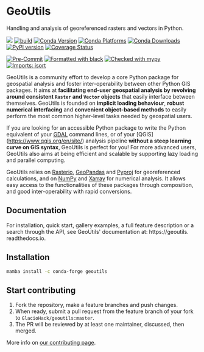 # GeoUtils

Handling and analysis of georeferenced rasters and vectors in Python.

![](https://readthedocs.org/projects/geoutils/badge/?version=latest)
[![build](https://github.com/GlacioHack/geoutils/actions/workflows/python-app.yml/badge.svg)](https://github.com/GlacioHack/GeoUtils/actions/workflows/python-app.yml)
[![Conda Version](https://img.shields.io/conda/vn/conda-forge/geoutils.svg)](https://anaconda.org/conda-forge/geoutils)
[![Conda Platforms](https://img.shields.io/conda/pn/conda-forge/geoutils.svg)](https://anaconda.org/conda-forge/geoutils)
[![Conda Downloads](https://img.shields.io/conda/dn/conda-forge/geoutils.svg)](https://anaconda.org/conda-forge/geoutils)
[![PyPI version](https://badge.fury.io/py/geoutils.svg)](https://badge.fury.io/py/geoutils)
[![Coverage Status](https://coveralls.io/repos/github/GlacioHack/geoutils/badge.svg?branch=main)](https://coveralls.io/github/GlacioHack/geoutils?branch=main)

[![Pre-Commit](https://img.shields.io/badge/pre--commit-enabled-brightgreen?logo=pre-commit&logoColor=white)](https://github.com/pre-commit/pre-commit)
[![Formatted with black](https://img.shields.io/badge/code%20style-black-000000.svg)](https://github.com/python/black)
[![Checked with mypy](http://www.mypy-lang.org/static/mypy_badge.svg)](http://mypy-lang.org/)
[![Imports: isort](https://img.shields.io/badge/%20imports-isort-%231674b1?style=flat&labelColor=ef8336)](https://pycqa.github.io/isort/)

GeoUtils is a community effort to develop a core Python package for geospatial analysis and foster inter-operability between other Python GIS packages.
It aims at **facilitating end-user geospatial analysis by revolving around consistent `Raster` and `Vector` objects** that easily interface between
themselves. GeoUtils is founded on **implicit loading behaviour**, **robust numerical interfacing** and **convenient object-based methods** to easily perform 
the most common higher-level tasks needed by geospatial users.

If you are looking for an accessible Python package to write the Python equivalent of your [GDAL](https://gdal.org/) command lines, or of your [QGIS]
(https://www.qgis.org/en/site/) analysis pipeline **without a steep learning curve on GIS syntax**, GeoUtils is perfect for you! For more advanced users, 
GeoUtils also aims at being efficient and scalable by supporting lazy loading and parallel computing.

GeoUtils relies on [Rasterio](https://github.com/rasterio/rasterio), [GeoPandas](https://github.com/geopandas/geopandas) and [Pyproj](https://github.com/pyproj4/pyproj) for georeferenced
calculations, and on [NumPy](https://github.com/numpy/numpy) and [Xarray](https://github.com/pydata/xarray) for numerical analysis. It allows easy access to
the functionalities of these packages through composition, and good inter-operability with rapid conversions.

## Documentation

For installation, quick start, gallery examples, a full feature description or a search through the API, see GeoUtils' documentation at: https://geoutils.
readthedocs.io.

## Installation

```bash
mamba install -c conda-forge geoutils
```

## Start contributing

1. Fork the repository, make a feature branches and push changes.
2. When ready, submit a pull request from the feature branch of your fork to `GlacioHack/geoutils:master`.
3. The PR will be reviewed by at least one maintainer, discussed, then merged.

More info on [our contributing page](CONTRIBUTING.md).
